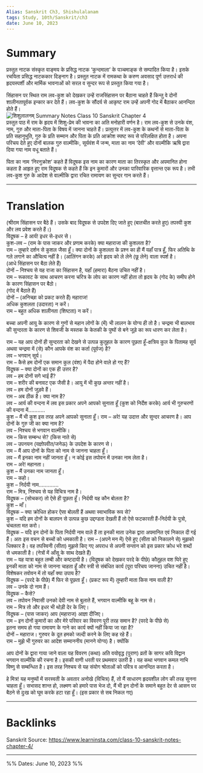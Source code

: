 ```yaml
---
Alias: Sanskrit Ch3, Shishulalanam
tags: Study, 10th/Sanskrit/ch3
date: June 10, 2023
---
```

# Summary
प्रस्तुत नाटक संस्कृत वाङ्मय के प्रसिद्ध नाटक ‘कुन्दमाला’ के पञ्चमाङ्क से सम्पादित किया है। इसके रचयिता प्रसिद्ध नाटककार दिङ्नाग है। प्रस्तुत नाटक में रामकथा के करुण अवसाद पूर्ण उत्तरार्ध की हृदयस्पर्शी और मार्मिक भावनाओं को सरल व सुन्दर रूप से प्रस्तुत किया गया है।

सिंहासन पर स्थित राम लव-कुश को देखकर उन्हें राजसिंहासन पर बैठाना चाहते हैं किन्तु वे दोनों शालीनतापूर्वक इन्कार कर देते हैं। लव-कुश के सौंदर्य से आकृष्ट राम उन्हें अपनी गोद में बैठाकर आनन्दित होते हैं।  
![शिशुलालनम् Summary Notes Class 10 Sanskrit Chapter 4](https://www.learninsta.com/wp-content/uploads/2021/04/%E0%A4%B6%E0%A4%BF%E0%A4%B6%E0%A5%81%E0%A4%B2%E0%A4%BE%E0%A4%B2%E0%A4%A8%E0%A4%AE%E0%A5%8D-Summary-Notes-Class-10-Sanskrit-Chapter-4.png)  
प्रस्तुत पाठ में राम के हृदय में शिशु-प्रेम की भावना का अति मनोहारी वर्णन है। राम लव-कुश से उनके वंश, नाम, गुरु और माता-पिता के विषय में जानना चाहते हैं। प्रत्युत्तर में लव-कुश के कथनों से माता-पिता के प्रति सहानुभूति, गुरु के प्रति सम्मान और पिता के प्रति आक्रोश स्पष्ट रूप से परिलक्षित होता है। अपना परिचय देते हुए दोनों बालक गुरु वाल्मीकिः, सूर्यवंश में जन्म, माता का नाम ‘देवी’ और वाल्मीकि ऋषि द्वारा दिया गया नाम वधू बताते हैं।

पिता का नाम ‘निरनुक्रोश’ कहते हैं विदूषक इस नाम का कारण माता का तिरस्कृत और अपमानित होना कहता है आहृत हुए राम विदूषक से कहते हैं कि इन कुमारों और उनका पारिवारिक वृत्तान्त एक रूप है। तभी लव-कुश गुरु के आदेश से वाल्मीकि द्वारा रचित रामायण का सुन्दर गान करते हैं।

---
# Translation
(श्रीराम सिंहासन पर बैठे हैं। उसके बाद विदूषक से उपदेश दिए जाते हुए (बातचीत करते हुए) तपस्वी कुश और लव प्रवेश करते हैं।)  
विदूषक – हे आर्य! इधर से-इधर से।  
कुश-लव – (राम के पास जाकर और प्रणाम करके) क्या महाराजा की कुशलता है?  
राम – तुम्हारे दर्शन से कुशल जैसा हूँ। क्या दोनों के कुशलता के प्रश्न का ही मैं यहाँ पात्र हूँ, फिर अतिथि के गले लगाने का औचित्य नहीं है। (आलिंगन करके) अरे हृदय को ले लेने (छू लेने) वाला स्पर्श है।  
(आधे सिंहासन पर बैठा लेते हैं)  
दोनों – निश्चय से यह राजा का सिंहासन है, यहाँ (हमारा) बैठना उचित नहीं है।  
राम – रूकावट के साथ आचरण करना चरित्र के लोप का कारण नहीं होता तो हृदय के (गोद के) समीप होने के कारण सिंहासन पर बैठो।  
(गोद में बैठाते हैं)  
दोनों – (अनिच्छा को प्रकट करते हैं) महाराज!  
अधिक कुशलता (उदारता) न करें।  
राम – बहुत अधिक शालीनता (शिष्टता) न करें।

बच्चा अपनी आयु के कारण से गुणों से महान लोगों के (में) भी लालन के योग्य ही तो है। चन्द्रमा भी बालभाव की सुन्दरता के कारण से शिवजी के मस्तक के केतकी के पुष्पों से बने जूड़े का रूप धारण कर लेता है।

राम – यह आप दोनों ही सुन्दरता को देखने से उत्पन्न कुतूहल के कारण पूछता हूँ-क्षत्रिय कुल के पितामह सूर्य अथवा चन्द्रमा में (से) कौन आपके वंश का कर्ता (पूर्वज) है?  
लव – भगवान् सूर्य।  
राम – कैसे हम दोनों एक समान कुल (वंश) में पैदा होने वाले हो गए हैं?  
विदूषक – क्या दोनों का एक ही उत्तर है?  
लव – हम दोनों सगे भाई हैं?  
राम – शरीर की बनावट एक जैसी है। आयु में भी कुछ अन्तर नहीं है।  
लव – हम दोनों जुड़वे हैं।  
राम – अब ठीक है। क्या नाम है?  
लव – आर्य की वन्दना में लव इस प्रकार अपने आपको सुनाता हूँ (कुश को निर्देश करके) आर्य भी गुरुचरणों की वन्दना में………..  
कुश – मैं भी कुश इस तरह अपने आपको सुनाता हूँ।
राम – अरे! यह उदात्त और सुन्दर आचरण है। आप दोनों के गुरु जी का क्या नाम है?  
लव – निश्चय से भगवान वाल्मीकि।  
राम – किस सम्बन्ध से? (किस नाते से)  
लव – उपनयन (यज्ञोपवीत/जनेऊ) के उपदेश के कारण से।  
राम – मैं आप दोनों के पिता को नाम से जानना चाहता हूँ।  
लव – मैं इनका नाम नहीं जानता हूँ। न कोई इस तपोवन में उनका नाम लेता है।  
राम – अरे! महानता।  
कुश – मैं उनका नाम जानता हूँ।  
राम – कहो।  
कुश – निर्दयी नाम………….  
राम – मित्र, निश्चय से यह विचित्र नाम है।  
विदूषक – (सोचकर) तो ऐसे ही पूछता हूँ। निर्दयी यह कौन बोलता है?  
कुश – माँ।  
विदूषक – क्या क्रोधित होकर ऐसा बोलती हैं अथवा स्वाभाविक रूप से?  
कुश – यदि हम दोनों के बालपन से उत्पन्न कुछ उद्दण्डता देखती हैं तो ऐसे फटकारती हैं-निर्दयी के पुत्रो, चंचलता मत करो।  
विदूषक – यदि इन दोनों के पिता निर्दयी नाम वाले हैं ता इनकी माता उनेक द्वारा अपमानित एवं निकाल दी गई हैं। अतः इस वचन से बच्चों को धमकाती है।
राम – (अपने मन में) ऐसे हुए (सीता को निकालने से) मुझको धिक्कार है। वह तपस्विनी (सीता) मुझसे किए गए अपराध से अपनी सन्तान को इस प्रकार क्रोध भरे शब्दों से धमकाती है। (नेत्रों में आँसू के साथ देखते हैं)  
राम – यह यात्रा बहुत लम्बी और कष्टदायी है। (विदूषक को देखकर परदे के पीछे) कौतूहल वश घिरे हुए इनकी माता को नाम से जानना चाहता हूँ और स्त्री से संबंधित कार्य (पूरा परिचय जानना) उचित नहीं है। विशेषकर तवोवन में तो यहाँ क्या उपाय है?  
विदूषक – (परदे के पीछे) मैं फिर से पूछता हूँ। (प्रकट रूप में) तुम्हारी माता किस नाम वाली है?  
लव – उनके दो नाम हैं।  
विदूषक – कैसे?  
लव – तपोवन निवासी उनको देवी नाम से बुलाते हैं, भगवान वाल्मीकि बहू के नाम से।  
राम – मित्र तो और इधर भी थोड़ी देर के लिए।  
विदूषक – (पास जाकर) आप (महाराज) आज्ञा दीजिए।  
राम – इन दोनों कुमारों का और मेरे परिवार का विवरण पूरी तरह समान है? (परदे के पीछे से)  
इतना समय हो गया रामायण के गाने का कार्य क्यों नहीं किया जा रहा है?  
दोनों – महाराज। गुरुवर के दूत हमको जल्दी करने के लिए कह रहे हैं।  
राम – मुझे भी गुरुवर का आदेश सम्माननीय (मानने योग्य) है। क्योंकि

आप दोनों के द्वारा गाया जाने वाला यह विवरण (कथा) अति वयोवृद्ध (पुराण) व्रतों के सागर कवि विद्वान भगवान वाल्मीकि की रचना है। इसकी वाणी धरती पर प्रथमवार उतरी है। यह कथा भगवान कमल नाभि विष्णु से सम्बन्धित है। इस तरह निश्चय से यह संयोग श्रोताओं को पवित्र व आनन्दित करता है।

हे मित्र! यह मनुष्यों में सरस्वती के अवतार अनोखे (विचित्र) हैं, तो मैं साधारण हृदयशील लोग की तरह सुनना चाहता हूँ। सभासद शान्त हो, लक्ष्मण को हमारे पास भेज दो, मैं भी इन दोनों के समाने बहुत देर से आसन पर बैठने से दुःख को घूम करके हटा रहा हूँ। (इस प्रकार से सब निकल गए)


---
# Backlinks
Sanskrit
Source: https://www.learninsta.com/class-10-sanskrit-notes-chapter-4/

---

%%
Dates: June 10, 2023
%%